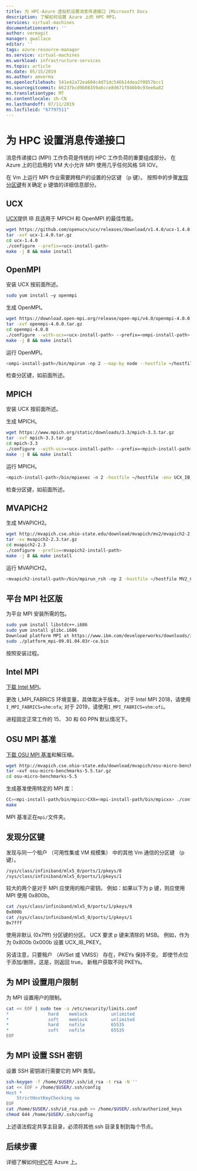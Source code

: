 ```yaml
---
title: 为 HPC-Azure 虚拟机设置消息传递接口 |Microsoft Docs
description: 了解如何设置 Azure 上的 HPC MPI。
services: virtual-machines
documentationcenter: ''
author: vermagit
manager: gwallace
editor: ''
tags: azure-resource-manager
ms.service: virtual-machines
ms.workload: infrastructure-services
ms.topic: article
ms.date: 05/15/2019
ms.author: amverma
ms.openlocfilehash: 541e42a72ea604c4d71dc546b14dea2f0857bcc1
ms.sourcegitcommit: 66237bcd9b08359a6cce8d671f846b0c93ee6a82
ms.translationtype: MT
ms.contentlocale: zh-CN
ms.lasthandoff: 07/11/2019
ms.locfileid: "67797511"
---
```

# <a name="set-up-message-passing-interface-for-hpc"></a>为 HPC 设置消息传递接口

消息传递接口 (MPI) 工作负荷是传统的 HPC 工作负荷的重要组成部分。 在 Azure 上的已启用的 VM 大小允许 MPI 使用几乎任何风格 SR IOV。 

在 Vm 上运行 MPI 作业需要跨租户的设置的分区键 （p 键）。 按照中的步骤[发现分区键](#discover-partition-keys)有关确定 p 键值的详细信息部分。

## <a name="ucx"></a>UCX

[UCX](https://github.com/openucx/ucx)提供 IB 且适用于 MPICH 和 OpenMPI 的最佳性能。

```bash
wget https://github.com/openucx/ucx/releases/download/v1.4.0/ucx-1.4.0.tar.gz
tar -xvf ucx-1.4.0.tar.gz
cd ucx-1.4.0
./configure --prefix=<ucx-install-path>
make -j 8 && make install
```

## <a name="openmpi"></a>OpenMPI

安装 UCX 按前面所述。

```bash
sudo yum install –y openmpi
```

生成 OpenMPI。

```bash
wget https://download.open-mpi.org/release/open-mpi/v4.0/openmpi-4.0.0.tar.gz
tar -xvf openmpi-4.0.0.tar.gz
cd openmpi-4.0.0
./configure --with-ucx=<ucx-install-path> --prefix=<ompi-install-path>
make -j 8 && make install
```

运行 OpenMPI。

```bash
<ompi-install-path>/bin/mpirun -np 2 --map-by node --hostfile ~/hostfile -mca pml ucx --mca btl ^vader,tcp,openib -x UCX_NET_DEVICES=mlx5_0:1  -x UCX_IB_PKEY=0x0003  ./osu_latency
```

检查分区键，如前面所述。

## <a name="mpich"></a>MPICH

安装 UCX 按前面所述。

生成 MPICH。

```bash
wget https://www.mpich.org/static/downloads/3.3/mpich-3.3.tar.gz
tar -xvf mpich-3.3.tar.gz
cd mpich-3.3
./configure --with-ucx=<ucx-install-path> --prefix=<mpich-install-path> --with-device=ch4:ucx
make -j 8 && make install
```

运行 MPICH。

```bash
<mpich-install-path>/bin/mpiexec -n 2 -hostfile ~/hostfile -env UCX_IB_PKEY=0x0003 -bind-to hwthread ./osu_latency
```

检查分区键，如前面所述。

## <a name="mvapich2"></a>MVAPICH2

生成 MVAPICH2。

```bash
wget http://mvapich.cse.ohio-state.edu/download/mvapich/mv2/mvapich2-2.3.tar.gz
tar -xv mvapich2-2.3.tar.gz
cd mvapich2-2.3
./configure --prefix=<mvapich2-install-path>
make -j 8 && make install
```

运行 MVAPICH2。

```bash
<mvapich2-install-path>/bin/mpirun_rsh -np 2 -hostfile ~/hostfile MV2_CPU_MAPPING=48 ./osu_latency
```

## <a name="platform-mpi-community-edition"></a>平台 MPI 社区版

为平台 MPI 安装所需的包。

```bash
sudo yum install libstdc++.i686
sudo yum install glibc.i686
Download platform MPI at https://www.ibm.com/developerworks/downloads/im/mpi/index.html 
sudo ./platform_mpi-09.01.04.03r-ce.bin
```

按照安装过程。

## <a name="intel-mpi"></a>Intel MPI

[下载 Intel MPI](https://software.intel.com/mpi-library/choose-download)。

更改 I_MPI_FABRICS 环境变量，具体取决于版本。 对于 Intel MPI 2018，请使用`I_MPI_FABRICS=shm:ofa`; 对于 2019，请使用`I_MPI_FABRICS=shm:ofi`。

进程固定正常工作的 15、 30 和 60 PPN 默认情况下。

## <a name="osu-mpi-benchmarks"></a>OSU MPI 基准

[下载 OSU MPI 基准](http://mvapich.cse.ohio-state.edu/benchmarks/)和解压缩。

```bash
wget http://mvapich.cse.ohio-state.edu/download/mvapich/osu-micro-benchmarks-5.5.tar.gz
tar –xvf osu-micro-benchmarks-5.5.tar.gz
cd osu-micro-benchmarks-5.5
```

生成基准使用特定的 MPI 库：

```bash
CC=<mpi-install-path/bin/mpicc>CXX=<mpi-install-path/bin/mpicxx> ./configure 
make
```

MPI 基准正在`mpi/`文件夹。


## <a name="discover-partition-keys"></a>发现分区键

发现与同一个租户 （可用性集或 VM 规模集） 中的其他 Vm 通信的分区键 （p 键）。

```bash
/sys/class/infiniband/mlx5_0/ports/1/pkeys/0
/sys/class/infiniband/mlx5_0/ports/1/pkeys/1
```

较大的两个是对于 MPI 应使用的租户密钥。 例如：如果以下为 p 键，则应使用 MPI 使用 0x800b。

```bash
cat /sys/class/infiniband/mlx5_0/ports/1/pkeys/0
0x800b
cat /sys/class/infiniband/mlx5_0/ports/1/pkeys/1
0x7fff
```

使用非默认 (0x7fff) 分区键的分区。 UCX 要求 p 键来清除的 MSB。 例如，作为为 0x800b 0x000b 设置 UCX_IB_PKEY。

另请注意，只要租户 （AVSet 或 VMSS） 存在，PKEYs 保持不变。 即使节点位于添加/删除，这是，则返回 true。 新租户获取不同 PKEYs。


## <a name="set-up-user-limits-for-mpi"></a>为 MPI 设置用户限制

为 MPI 设置用户的限制。

```bash
cat << EOF | sudo tee -a /etc/security/limits.conf
*               hard    memlock         unlimited
*               soft    memlock         unlimited
*               hard    nofile          65535
*               soft    nofile          65535
EOF
```


## <a name="set-up-ssh-keys-for-mpi"></a>为 MPI 设置 SSH 密钥

设置 SSH 密钥进行需要它的 MPI 类型。

```bash
ssh-keygen -f /home/$USER/.ssh/id_rsa -t rsa -N ''
cat << EOF > /home/$USER/.ssh/config
Host *
    StrictHostKeyChecking no
EOF
cat /home/$USER/.ssh/id_rsa.pub >> /home/$USER/.ssh/authorized_keys
chmod 644 /home/$USER/.ssh/config
```

上述语法假定共享主目录，必须将其他.ssh 目录复制到每个节点。

## <a name="next-steps"></a>后续步骤

详细了解如何[HPC](https://docs.microsoft.com/azure/architecture/topics/high-performance-computing/)在 Azure 上。
